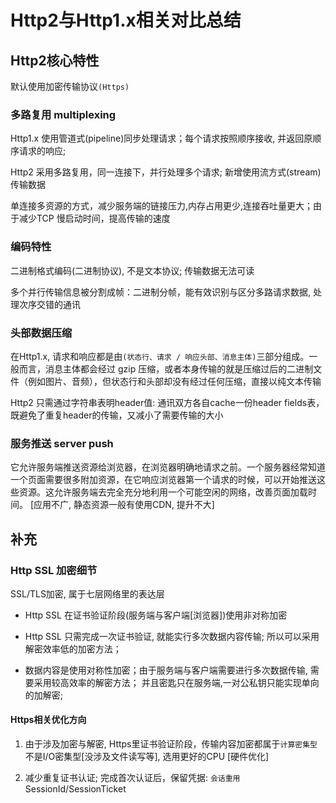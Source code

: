 # Http2与Http1.x相关对比总结

## Http2核心特性

默认使用加密传输协议`(Https)`

### 多路复用 multiplexing

Http1.x 使用管道式(pipeline)同步处理请求；每个请求按照顺序接收, 并返回原顺序请求的响应; 

Http2 采用多路复用，同一连接下，并行处理多个请求; 新增使用流方式(stream)传输数据

单连接多资源的方式，减少服务端的链接压力,内存占用更少,连接吞吐量更大；由于减少TCP 慢启动时间，提高传输的速度

### 编码特性

二进制格式编码(二进制协议), 不是文本协议; 传输数据无法可读

多个并行传输信息被分割成帧：二进制分帧，能有效识别与区分多路请求数据, 处理次序交错的通讯

### 头部数据压缩

在Http1.x, 请求和响应都是由`(状态行、请求 / 响应头部、消息主体)`三部分组成。一般而言，消息主体都会经过 gzip 压缩，或者本身传输的就是压缩过后的二进制文件（例如图片、音频），但状态行和头部却没有经过任何压缩，直接以纯文本传输

Http2 只需通过字符串表明header值: 通讯双方各自cache一份header fields表，既避免了重复header的传输，又减小了需要传输的大小

### 服务推送 server push

它允许服务端推送资源给浏览器，在浏览器明确地请求之前。一个服务器经常知道一个页面需要很多附加资源，在它响应浏览器第一个请求的时候，可以开始推送这些资源。这允许服务端去完全充分地利用一个可能空闲的网络，改善页面加载时间。 [应用不广, 静态资源一般有使用CDN, 提升不大]

## 补充

### Http SSL 加密细节

SSL/TLS加密, 属于七层网络里的表达层

- Http SSL 在证书验证阶段(服务端与客户端[浏览器])使用非对称加密

- Http SSL 只需完成一次证书验证, 就能实行多次数据内容传输; 所以可以采用解密效率低的加密方法；

- 数据内容是使用对称性加密；由于服务端与客户端需要进行多次数据传输, 需要采用较高效率的解密方法；
并且密匙只在服务端,一对公私钥只能实现单向的加解密;

#### Https相关优化方向

1. 由于涉及加密与解密, Https里证书验证阶段，传输内容加密都属于`计算密集型` 不是I/O密集型[没涉及文件读写等], 选用更好的CPU [硬件优化]

2. 减少重复证书认证; 完成首次认证后，保留凭据: `会话重用` SessionId/SessionTicket
